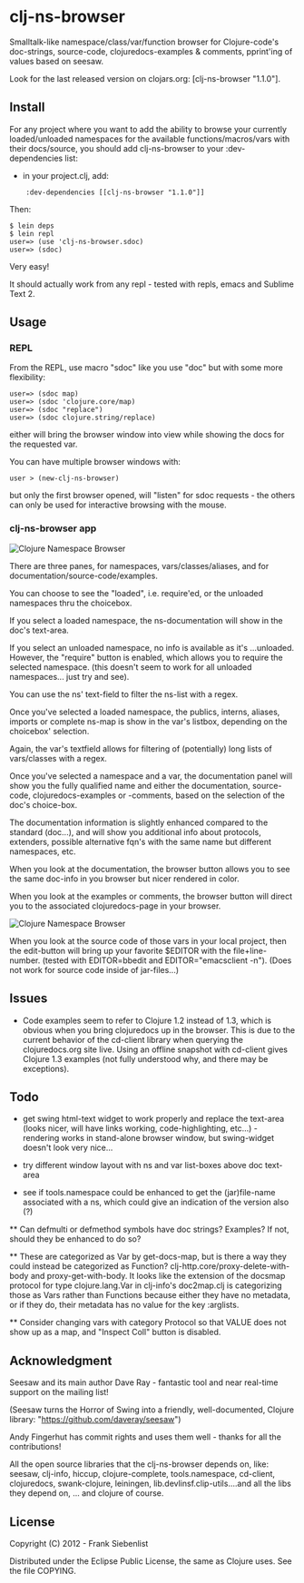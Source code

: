 # clj-ns-browser

Smalltalk-like namespace/class/var/function browser for Clojure-code's doc-strings, source-code, clojuredocs-examples & comments, pprint'ing of values based on seesaw.

Look for the last released version on clojars.org: [clj-ns-browser "1.1.0"].


## Install

For any project where you want to add the ability to browse your currently loaded/unloaded namespaces for the available functions/macros/vars with their docs/source, you should add clj-ns-browser to your :dev-dependencies list:

* in your project.clj, add:

```
    :dev-dependencies [[clj-ns-browser "1.1.0"]]
```

Then:

    $ lein deps  
    $ lein repl  
    user=> (use 'clj-ns-browser.sdoc)  
    user=> (sdoc)  

Very easy!

It should actually work from any repl - tested with repls, emacs and Sublime Text 2.



## Usage

### REPL

From the REPL, use macro "sdoc" like you use "doc" but with some more flexibility:

    user=> (sdoc map) 
    user=> (sdoc 'clojure.core/map) 
    user=> (sdoc "replace") 
    user=> (sdoc clojure.string/replace) 

either will bring the browser window into view while showing the docs for the requested var.

You can have multiple browser windows with:

    user > (new-clj-ns-browser)

but only the first browser opened, will "listen" for sdoc requests - the others can only be used for interactive browsing with the mouse.

### clj-ns-browser app

![Clojure Namespace Browser](https://github.com/franks42/clj-ns-browser/raw/master/clj-ns-browser.png "Clojure Namespace Browser")

There are three panes, for namespaces, vars/classes/aliases, and for documentation/source-code/examples.

You can choose to see the "loaded", i.e. require'ed, or the unloaded namespaces thru the choicebox.

If you select a loaded namespace, the ns-documentation will show in the doc's text-area.

If you select an unloaded namespace, no info is available as it's ...unloaded. However, the "require" button is enabled, which allows you to require the selected namespace. (this doesn't seem to work for all unloaded namespaces... just try and see).

You can use the ns' text-field to filter the ns-list with a regex.

Once you've selected a loaded namespace, the publics, interns, aliases, imports or complete ns-map is show in the var's listbox, depending on the choicebox' selection.

Again, the var's textfield allows for filtering of (potentially) long lists of vars/classes with a regex.

Once you've selected a namespace and a var, the documentation panel will show you the fully qualified name and either the documentation, source-code, clojuredocs-examples or -comments, based on the selection of the doc's choice-box.

The documentation information is slightly enhanced compared to the standard (doc...),
and will show you additional info about protocols, extenders, possible alternative fqn's with the same name but different namespaces, etc.

When you look at the documentation, the browser button allows you to see the same doc-info in you browser but nicer rendered in color.

When you look at the examples or comments, the browser button will direct you to the associated clojuredocs-page in your browser.

![Clojure Namespace Browser](https://github.com/franks42/clj-ns-browser/raw/master/clj-ns-browser-source.png "Clojure Namespace Browser")

When you look at the source code of those vars in your local project, then the edit-button will bring up your favorite $EDITOR with the file+line-number. (tested with EDITOR=bbedit and EDITOR="emacsclient -n"). (Does not work for source code inside of jar-files...)


## Issues

* Code examples seem to refer to Clojure 1.2 instead of 1.3, which is obvious when you bring clojuredocs up in the browser.  This is due to the current behavior of the cd-client library when querying the clojuredocs.org site live.  Using an offline snapshot with cd-client gives Clojure 1.3 examples (not fully understood why, and there may be exceptions).


## Todo

* get swing html-text widget to work properly and replace the text-area (looks nicer, will have links working, code-highlighting, etc...) - rendering works in stand-alone browser window, but swing-widget doesn't look very nice...

* try different window layout with ns and var list-boxes above doc text-area

* see if tools.namespace could be enhanced to get the (jar)file-name associated with a ns, which could give an indication of the version also (?)

** Can defmulti or defmethod symbols have doc strings?  Examples?  If
   not, should they be enhanced to do so?

** These are categorized as Var by get-docs-map, but is there a way
   they could instead be categorized as Function?
   clj-http.core/proxy-delete-with-body and proxy-get-with-body.  It
   looks like the extension of the docsmap protocol for type
   clojure.lang.Var in clj-info's doc2map.clj is categorizing those as
   Vars rather than Functions because either they have no metadata, or
   if they do, their metadata has no value for the key :arglists.

** Consider changing vars with category Protocol so that VALUE does
   not show up as a map, and "Inspect Coll" button is disabled.


## Acknowledgment

Seesaw and its main author Dave Ray - fantastic tool and near real-time support on the mailing list!

(Seesaw turns the Horror of Swing into a friendly, well-documented, Clojure library: "https://github.com/daveray/seesaw")

Andy Fingerhut has commit rights and uses them well - thanks for all the contributions!

All the open source libraries that the clj-ns-browser depends on, like: seesaw, clj-info, hiccup,  clojure-complete, tools.namespace, cd-client, clojuredocs, swank-clojure, leiningen, lib.devlinsf.clip-utils....and all the libs they depend on, ... and clojure of course.


## License

Copyright (C) 2012 - Frank Siebenlist

Distributed under the Eclipse Public License, the same as Clojure
uses. See the file COPYING.
